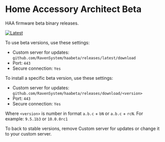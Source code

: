 # Home Accessory Architect Beta
HAA firmware beta binary releases.

[![Latest](https://img.shields.io/github/v/tag/RavenSystem/haabeta?color=red&label=last+release)](https://github.com/RavenSystem/haabeta/releases)

To use beta versions, use these settings:
- Custom server for updates: `github.com/RavenSystem/haabeta/releases/latest/download`
- Port: `443`
- Secure connection: `Yes`

To install a specific beta version, use these settings:
- Custom server for updates: `github.com/RavenSystem/haabeta/releases/download/<version>`
- Port: `443`
- Secure connection: `Yes`

Where `<version>` is number in format `a.b.c` + `bN` or `a.b.c` + `rcN`. For example: `9.5.1b3` or `10.0.0rc1`
  
To back to stable versions, remove Custom server for updates or change it to your custom server.
